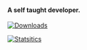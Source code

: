 
#### A self taught developer.

[![Downloads](https://img.shields.io/badge/Node.js-43853D?style=for-the-badge&logo=node.js&logoColor=white)](https://www.npmjs.com/package/@myno_21/time)


[![Statsitics](https://github-readme-stats.vercel.app/api?username=MYN0&theme=blue-green)](https://www.npmjs.com/package/@myno_21/time)

